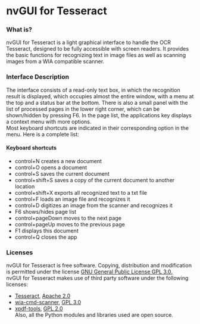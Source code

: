 # nvGUI for Tesseract  

### What is?  

nvGUI for Tesseract is a light graphical interface to handle the OCR Tesseract, designed to be fully accessible with screen readers. It provides the basic functions for recognizing text in image files as well as scanning images from a WIA compatible scanner.  
  
### Interface Description  

The interface consists of a read-only text box, in which the recognition result is displayed, which occupies almost the entire window, with a menu at the top and a status bar at the bottom. There is also a small panel with the list of processed pages in the lower right corner, which can be shown/hidden by pressing F6. In the page list, the applications key displays a context menu with more options.  
Most keyboard shortcuts are indicated in their corresponding option in the menu. Here is a complete list:  
  
#### Keyboard shortcuts  

* control+N creates a new document
* control+O opens a document
* control+S saves the current document
* control+shift+S saves a copy of the current document to another location
* control+shift+X exports all recognized text to a txt file
* control+F loads an image file and recognizes it
* control+D digitizes an image from the scanner and recognizes it
* F6 shows/hides page list
* control+pageDown moves to the next page
* control+pageUp moves to the previous page
* F1 displays this document
* control+Q closes the app  
  
### Licenses<a name="licenses"></a>  

nvGUI for Tesseract is free software. Copying, distribution and modification is permitted under the license
[GNU General Public License GPL 3.0.](https://www.gnu.org/licenses/gpl-3.0.html)  
nvGUI for Tesseract makes use of third party software under the following licenses:  

* [Tesseract](https://github.com/UB-Mannheim/tesseract/), [Apache 2.0](https://directory.fsf.org/wiki/License:Apache-2.0)  
* [wia-cmd-scanner](https://github.com/nagimov/wia-cmd-scanner/), [GPL 3.0](https://www.gnu.org/licenses/gpl-3.0.html)  
* [xpdf-tools](http://www.xpdfreader.com/), [GPL 2.0](https://www.gnu.org/licenses/old-licenses/lgpl-2.0.html)  
Also, all the Python modules and libraries used are open source.  
